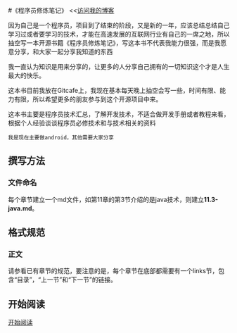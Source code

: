 ﻿#《程序员修炼笔记》
<<[访问我的博客](http://www.cndemoz.com)

因为自己是一个程序员，项目到了结束的阶段，又是新的一年，应该总结总结自己学习过或者要学习的技术，才能在高速发展的互联网行业有自己的一席之地，所以抽空写一本开源书籍《程序员修炼笔记》，写这本书不代表我能力很强，而是我愿意分享，和大家一起分享我知道的东西

我一直认为知识是用来分享的，让更多的人分享自己拥有的一切知识这个才是人生最大的快乐。

这本书目前我放在Gitcafe上，我现在基本每天晚上抽空会写一些，时间有限、能力有限，所以希望更多的朋友参与到这个开源项目中来。

这本书主要是程序员技术汇总，了解开发技术，不适合做开发手册或者教程来看，根据个人经验谈谈程序员必修技术和与技术相关的资料

	我是现在主要做android，其他需要大家分享

## 撰写方法
### 文件命名
每个章节建立一个md文件，如第11章的第3节介绍的是java技术，则建立**11.3-java.md**。

## 格式规范
### 正文
请参看已有章节的规范，要注意的是，每个章节在底部都需要有一个links节，包含“目录”，“上一节”和“下一节”的链接。

## 开始阅读
[开始阅读](catalogue.md)